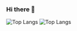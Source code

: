 ### Hi there 👋



![Top Langs](https://github-readme-stats.vercel.app/api/top-langs/?username=umutcanozer&size_weight=0.5&count_weight=0.5)
![Top Langs](https://github-readme-stats.vercel.app/api/top-langs/?username=umutcanozer&layout=compact)
